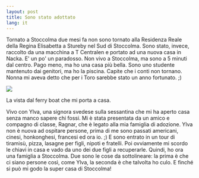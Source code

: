 ```yaml
---
layout: post
title: Sono stato adottato
lang: it
---
```


Tornato a Stoccolma due mesi fa non sono tornato alla Residenza Reale della Regina Elisabetta a Stureby nel Sud di
Stoccolma. Sono stato, invece, raccolto da una macchina a T Centralen e portato ad una nuova casa in Nacka.
E' un po' un paradosso. Non vivo a Stoccolma, ma sono a 5 minuti dal centro. Pago meno, ma ho una casa pi&ugrave;
bella. Sono uno studente mantenuto dai genitori, ma ho la piscina.
Capite che i conti non tornano.
Nonna mi aveva detto che per i Toro sarebbe stato un anno fortunato. ;)

<img src="../src/images/wp/2015/03/2015-03-08-23.45.18.png" />

La vista dal ferry boat che mi porta a casa.

Vivo con Ylva, una signora svedese sulla sessantina che mi ha aperto casa senza manco sapere chi fossi. Mi &egrave;
stata presentata da un amico e compagno di classe, Ragnar,&nbsp;che &egrave; legato alla mia famiglia di adozione.
Ylva non &egrave; nuova ad ospitare persone, prima di me sono passati americani, cinesi, honkonghesi, francesi ed
ora io. ;)
E sono entrato in un tour di tiramis&ugrave;, pizza, lasagne per figli, nipoti e fratelli. Poi ovviamente mi scordo
le chiavi in casa e vado da uno dei due figli a recuperarle. Quindi, ho ora una famiglia a Stoccolma.
Due sono le cose da sottolineare: la prima &egrave; che ci siano persone cos&igrave;, come Ylva, la seconda &egrave;
che talvolta ho culo.
E finch&eacute; si pu&ograve; mi godo la super casa di Stoccolma!

